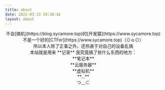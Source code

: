 ```yaml
---
title: about
date: 2022-03-13 19:30:42
layout: about
---
```

<center>不会[搞机](https://blog.sycamore.top)的[开发猿](https://www.sycamore.top)不是一个好的[CTFer](https://www.sycamore.top)（⊙ｏ⊙）</center>
<center>所以本人除了正事之外，还热衷于对自己的设备乱搞</center>
<center>本站就是用来 **记录** 我究竟搞了些什么东西的地方：</center>
<center>**笔记本**</center>
<center>**云服务器**</center>
<center>**虚拟机**</center>
<center>**...**</center>
<center>つ﹏⊂</center>

